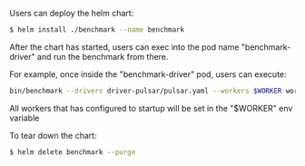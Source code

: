 
Users can deploy the helm chart:

```bash
$ helm install ./benchmark --name benchmark
```

After the chart has started, users can exec into the pod name "benchmark-driver" and run the benchmark from there.  

For example, once inside the "benchmark-driver" pod, users can execute:

```bash
bin/benchmark --drivers driver-pulsar/pulsar.yaml --workers $WORKER workloads/1-topic-16-partitions-1kb.yaml
```

All workers that has configured to startup will be set in the "$WORKER" env variable

To tear down the chart:

```bash
$ helm delete benchmark --purge
```

